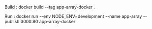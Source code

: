 Build :
docker build --tag app-array-docker .

Run :
docker run --env NODE_ENV=development --name app-array --publish 3000:80 app-array-docker